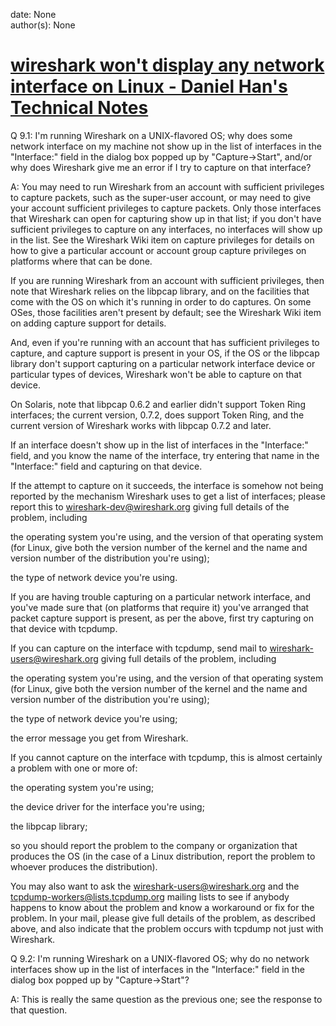 
date: None  
author(s): None  

# [wireshark won't display any network interface on Linux - Daniel Han's Technical Notes](https://sites.google.com/site/xiangyangsite/home/technical-tips/linux-unix/common-tips/wireshark-won-t-display-any-network-interface-on-linux)

Q 9.1: I'm running Wireshark on a UNIX-flavored OS; why does some network interface on my machine not show up in the list of interfaces in the "Interface:" field in the dialog box popped up by "Capture->Start", and/or why does Wireshark give me an error if I try to capture on that interface?

A: You may need to run Wireshark from an account with sufficient privileges to capture packets, such as the super-user account, or may need to give your account sufficient privileges to capture packets. Only those interfaces that Wireshark can open for capturing show up in that list; if you don't have sufficient privileges to capture on any interfaces, no interfaces will show up in the list. See the Wireshark Wiki item on capture privileges for details on how to give a particular account or account group capture privileges on platforms where that can be done. 

If you are running Wireshark from an account with sufficient privileges, then note that Wireshark relies on the libpcap library, and on the facilities that come with the OS on which it's running in order to do captures. On some OSes, those facilities aren't present by default; see the Wireshark Wiki item on adding capture support for details. 

And, even if you're running with an account that has sufficient privileges to capture, and capture support is present in your OS, if the OS or the libpcap library don't support capturing on a particular network interface device or particular types of devices, Wireshark won't be able to capture on that device. 

On Solaris, note that libpcap 0.6.2 and earlier didn't support Token Ring interfaces; the current version, 0.7.2, does support Token Ring, and the current version of Wireshark works with libpcap 0.7.2 and later. 

If an interface doesn't show up in the list of interfaces in the "Interface:" field, and you know the name of the interface, try entering that name in the "Interface:" field and capturing on that device. 

If the attempt to capture on it succeeds, the interface is somehow not being reported by the mechanism Wireshark uses to get a list of interfaces; please report this to wireshark-dev@wireshark.org giving full details of the problem, including

the operating system you're using, and the version of that operating system (for Linux, give both the version number of the kernel and the name and version number of the distribution you're using);

the type of network device you're using.

If you are having trouble capturing on a particular network interface, and you've made sure that (on platforms that require it) you've arranged that packet capture support is present, as per the above, first try capturing on that device with tcpdump. 

If you can capture on the interface with tcpdump, send mail to wireshark-users@wireshark.org giving full details of the problem, including

the operating system you're using, and the version of that operating system (for Linux, give both the version number of the kernel and the name and version number of the distribution you're using);

the type of network device you're using;

the error message you get from Wireshark.

If you cannot capture on the interface with tcpdump, this is almost certainly a problem with one or more of:

the operating system you're using;

the device driver for the interface you're using;

the libpcap library;

so you should report the problem to the company or organization that produces the OS (in the case of a Linux distribution, report the problem to whoever produces the distribution). 

You may also want to ask the wireshark-users@wireshark.org and the tcpdump-workers@lists.tcpdump.org mailing lists to see if anybody happens to know about the problem and know a workaround or fix for the problem. In your mail, please give full details of the problem, as described above, and also indicate that the problem occurs with tcpdump not just with Wireshark.

Q 9.2: I'm running Wireshark on a UNIX-flavored OS; why do no network interfaces show up in the list of interfaces in the "Interface:" field in the dialog box popped up by "Capture->Start"?

A: This is really the same question as the previous one; see the response to that question.

